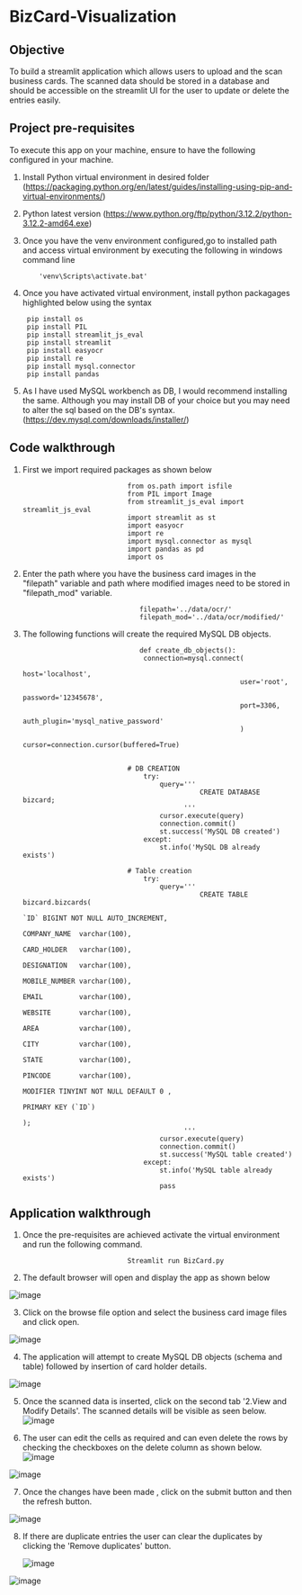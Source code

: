 # BizCard-Visualization

## Objective
To build a streamlit application which allows users to upload and the scan business cards. The scanned data should be stored in a database and should be accessible on the streamlit UI for the user to update or delete the entries easily.

## Project pre-requisites
To execute this app on your machine, ensure to have the following configured in your machine.
1. Install Python virtual environment in desired folder  (https://packaging.python.org/en/latest/guides/installing-using-pip-and-virtual-environments/)
2. Python latest version (https://www.python.org/ftp/python/3.12.2/python-3.12.2-amd64.exe)
3. Once you have the venv environment configured,go to installed path and access virtual environment by executing the following in windows command line

           'venv\Scripts\activate.bat'
4. Once you have activated virtual environment, install python packagages highlighted below using the syntax 

   
        pip install os
        pip install PIL 
        pip install streamlit_js_eval
        pip install streamlit
        pip install easyocr
        pip install re
        pip install mysql.connector
        pip install pandas
5. As I have used MySQL workbench as DB, I would recommend installing the same. Although you may install DB of your choice but you may need to alter the sql based on the DB's syntax. (https://dev.mysql.com/downloads/installer/)

## Code walkthrough
1. First we import required packages as shown below

                                 from os.path import isfile
                                 from PIL import Image
                                 from streamlit_js_eval import streamlit_js_eval
                                 import streamlit as st
                                 import easyocr
                                 import re
                                 import mysql.connector as mysql
                                 import pandas as pd
                                 import os

2. Enter the path where you have the business card images in the "filepath" variable and path where modified images need to be stored in "filepath_mod" variable.

                                    filepath='../data/ocr/'
                                    filepath_mod='../data/ocr/modified/'
   
4. The following functions  will create the required MySQL DB objects.

                                    def create_db_objects():
                                     connection=mysql.connect(
                                                             host='localhost',
                                                             user='root',
                                                             password='12345678',
                                                             port=3306,
                                                             auth_plugin='mysql_native_password'
                                                             )
                                     cursor=connection.cursor(buffered=True)
                                 
                                 
                                 # DB CREATION
                                     try:
                                         query='''
                                                   CREATE DATABASE bizcard;
                                               '''
                                         cursor.execute(query)
                                         connection.commit()
                                         st.success('MySQL DB created')
                                     except:
                                         st.info('MySQL DB already exists')
                                 
                                 # Table creation
                                     try:
                                         query='''
                                                   CREATE TABLE bizcard.bizcards(
                                                                                `ID` BIGINT NOT NULL AUTO_INCREMENT,
                                                                                 COMPANY_NAME  varchar(100),
                                                                                 CARD_HOLDER   varchar(100),
                                                                                 DESIGNATION   varchar(100),
                                                                                 MOBILE_NUMBER varchar(100),
                                                                                 EMAIL         varchar(100),
                                                                                 WEBSITE       varchar(100),
                                                                                 AREA          varchar(100),
                                                                                 CITY          varchar(100),
                                                                                 STATE         varchar(100),
                                                                                 PINCODE       varchar(100),
                                                                                 MODIFIER TINYINT NOT NULL DEFAULT 0 ,
                                                                                 PRIMARY KEY (`ID`)
                                                                                 );
                                               '''
                                         cursor.execute(query)
                                         connection.commit()
                                         st.success('MySQL table created')
                                     except:
                                         st.info('MySQL table already exists')
                                         pass

## Application walkthrough
1. Once the pre-requisites are achieved activate the virtual environment and run the following command.

                                 Streamlit run BizCard.py
2. The default browser will open and display the app as shown below

![image](https://github.com/karthik-guruparan/BizCard-Visualization/assets/77478705/2c71b28e-06b3-4bb2-9b95-b5549b2f159c)

3. Click on the browse file option and select the business card image files and click open.

![image](https://github.com/karthik-guruparan/BizCard-Visualization/assets/77478705/1239316f-258b-457c-8d92-274240e03521)

4. The application will attempt to create MySQL DB objects (schema and table) followed by insertion of card holder details.

![image](https://github.com/karthik-guruparan/BizCard-Visualization/assets/77478705/be4afe42-0182-46dd-97e2-f52e90d4b7e7)

5. Once the scanned data is inserted, click on the second tab '2.View and Modify Details'. The scanned details will be visible as seen below.
![image](https://github.com/karthik-guruparan/BizCard-Visualization/assets/77478705/f03b245e-f9a2-4cf0-aa2f-d68de7184f26)

6. The user can edit the cells as required and can even delete the rows by checking the checkboxes on the delete column as shown below.
![image](https://github.com/karthik-guruparan/BizCard-Visualization/assets/77478705/97d5ea81-f503-4207-b76c-0d2086a45603)

![image](https://github.com/karthik-guruparan/BizCard-Visualization/assets/77478705/5adbe67b-b828-4ef8-905b-68ebebbbeaee)

7. Once the changes have been made , click on the submit button and then the refresh button.

![image](https://github.com/karthik-guruparan/BizCard-Visualization/assets/77478705/f40d82d2-0f34-40d1-b0f9-093124e057e4)

8. If there are duplicate entries the user can clear the duplicates by clicking the 'Remove duplicates' button.

   ![image](https://github.com/karthik-guruparan/BizCard-Visualization/assets/77478705/bbaadc41-680c-4601-acfb-7a360113e528)

![image](https://github.com/karthik-guruparan/BizCard-Visualization/assets/77478705/cbace5a9-f390-4afb-a417-1be67fbdc3a6)



   
